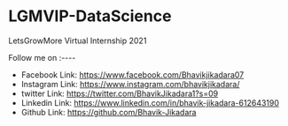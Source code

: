 # LGMVIP-DataScience
LetsGrowMore Virtual Internship 2021

Follow me on :----

* Facebook Link:  https://www.facebook.com/Bhavikjikadara07
* Instagram Link:  https://www.instagram.com/bhavikjikadara/
* twitter Link:  https://twitter.com/BhavikJikadara1?s=09
* Linkedin Link: https://www.linkedin.com/in/bhavik-jikadara-612643190
* Github Link:  https://github.com/Bhavik-Jikadara
